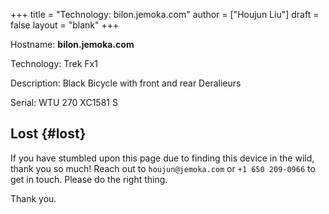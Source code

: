 +++
title = "Technology: bilon.jemoka.com"
author = ["Houjun Liu"]
draft = false
layout = "blank"
+++

Hostname: **bilon.jemoka.com**

Technology: Trek Fx1

Description: Black Bicycle with front and rear Deralieurs

Serial: WTU 270 XC1581 S


## Lost {#lost}

If you have stumbled upon this page due to finding this device in the wild, thank you so much! Reach out to `houjun@jemoka.com` or `+1 650 209-0966` to get in touch. Please do the right thing.

Thank you.
